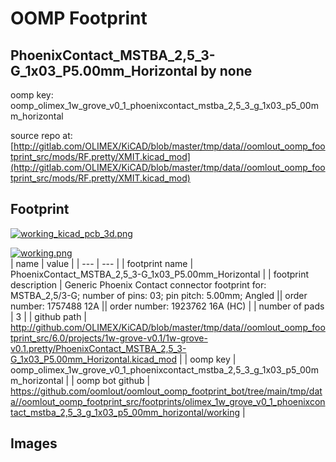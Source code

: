 # OOMP Footprint  
## PhoenixContact_MSTBA_2,5_3-G_1x03_P5.00mm_Horizontal  by none  
  
oomp key: oomp_olimex_1w_grove_v0_1_phoenixcontact_mstba_2,5_3_g_1x03_p5_00mm_horizontal  
  
source repo at: [http://gitlab.com/OLIMEX/KiCAD/blob/master/tmp/data//oomlout_oomp_footprint_src/mods/RF.pretty/XMIT.kicad_mod](http://gitlab.com/OLIMEX/KiCAD/blob/master/tmp/data//oomlout_oomp_footprint_src/mods/RF.pretty/XMIT.kicad_mod)  
## Footprint  
  
[![working_kicad_pcb_3d.png](working_kicad_pcb_3d_600.png)](working_kicad_pcb_3d.png)  
  
[![working.png](working_600.png)](working.png)  
| name | value | 
| --- | --- | 
| footprint name | PhoenixContact_MSTBA_2,5_3-G_1x03_P5.00mm_Horizontal | 
| footprint description | Generic Phoenix Contact connector footprint for: MSTBA_2,5/3-G; number of pins: 03; pin pitch: 5.00mm; Angled || order number: 1757488 12A || order number: 1923762 16A (HC) | 
| number of pads | 3 | 
| github path | http://github.com/OLIMEX/KiCAD/blob/master/tmp/data//oomlout_oomp_footprint_src/6.0/projects/1w-grove-v0.1/1w-grove-v0.1.pretty/PhoenixContact_MSTBA_2,5_3-G_1x03_P5.00mm_Horizontal.kicad_mod | 
| oomp key | oomp_olimex_1w_grove_v0_1_phoenixcontact_mstba_2,5_3_g_1x03_p5_00mm_horizontal | 
| oomp bot github | https://github.com/oomlout/oomlout_oomp_footprint_bot/tree/main/tmp/data//oomlout_oomp_footprint_src/footprints/olimex_1w_grove_v0_1_phoenixcontact_mstba_2,5_3_g_1x03_p5_00mm_horizontal/working | 
## Images  
